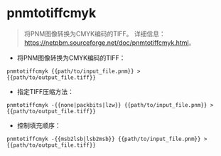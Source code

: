 # pnmtotiffcmyk

> 将PNM图像转换为CMYK编码的TIFF。
> 详细信息：<https://netpbm.sourceforge.net/doc/pnmtotiffcmyk.html>。

- 将PNM图像转换为CMYK编码的TIFF：

`pnmtotiffcmyk {{path/to/input_file.pnm}} > {{path/to/output_file.tiff}}`

- 指定TIFF压缩方法：

`pnmtotiffcmyk -{{none|packbits|lzw}} {{path/to/input_file.pnm}} > {{path/to/output_file.tiff}}`

- 控制填充顺序：

`pnmtotiffcmyk -{{msb2lsb|lsb2msb}} {{path/to/input_file.pnm}} > {{path/to/output_file.tiff}}`